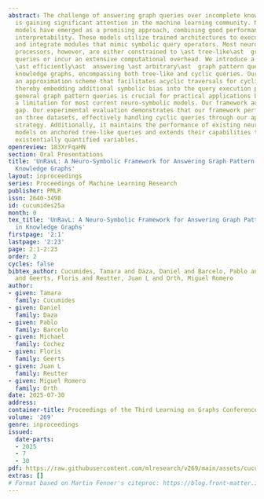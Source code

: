 ```yaml
---
abstract: The challenge of answering graph queries over incomplete knowledge graphs
  is gaining significant attention in the machine learning community. Neuro-symbolic
  models have emerged as a promising approach, combining good performance with high
  interpretability. These models utilize trained architectures to execute atomic queries
  and integrate modules that mimic symbolic query operators. Most neuro-symbolic query
  processors, however, are either constrained to \ast tree-like\ast  graph pattern
  queries or incur an extensive computational overhead. We introduce a framework for
  \ast efficiently\ast  answering \ast arbitrary\ast  graph pattern queries over incomplete
  knowledge graphs, encompassing both tree-like and cyclic queries. Our approach employs
  an approximation scheme that facilitates acyclic traversals for cyclic patterns,
  thereby embedding additional symbolic bias into the query execution process. Supporting
  general graph pattern queries is crucial for practical applications but remains
  a limitation for most current neuro-symbolic models. Our framework addresses this
  gap. Our experimental evaluation demonstrates that our framework performs competitively
  on three datasets, effectively handling cyclic queries through our approximation
  strategy. Additionally, it maintains the performance of existing neuro-symbolic
  models on anchored tree-like queries and extends their capabilities to queries with
  existentially quantified variables.
openreview: 183XrFqaHN
section: Oral Presentations
title: 'UnRavL: A Neuro-Symbolic Framework for Answering Graph Pattern Queries in
  Knowledge Graphs'
layout: inproceedings
series: Proceedings of Machine Learning Research
publisher: PMLR
issn: 2640-3498
id: cucumides25a
month: 0
tex_title: 'UnRavL: A Neuro-Symbolic Framework for Answering Graph Pattern Queries
  in Knowledge Graphs'
firstpage: '2:1'
lastpage: '2:23'
page: 2:1-2:23
order: 2
cycles: false
bibtex_author: Cucumides, Tamara and Daza, Daniel and Barcelo, Pablo and Cochez, Michael
  and Geerts, Floris and Reutter, Juan L and Orth, Miguel Romero
author:
- given: Tamara
  family: Cucumides
- given: Daniel
  family: Daza
- given: Pablo
  family: Barcelo
- given: Michael
  family: Cochez
- given: Floris
  family: Geerts
- given: Juan L
  family: Reutter
- given: Miguel Romero
  family: Orth
date: 2025-07-30
address:
container-title: Proceedings of the Third Learning on Graphs Conference
volume: '269'
genre: inproceedings
issued:
  date-parts:
  - 2025
  - 7
  - 30
pdf: https://raw.githubusercontent.com/mlresearch/v269/main/assets/cucumides25a/cucumides25a.pdf
extras: []
# Format based on Martin Fenner's citeproc: https://blog.front-matter.io/posts/citeproc-yaml-for-bibliographies/
---
```

